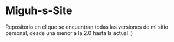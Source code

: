 Miguh-s-Site
============
Repositorio en el que se encuentran todas las versiones de mi sitio personal, desde una menor a la 2.0 hasta la actual :)
